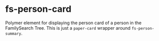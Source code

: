 # fs-person-card

Polymer element for displaying the person card of a person in the FamilySearch Tree.
This is just a `paper-card` wrapper around `fs-person-summary`.